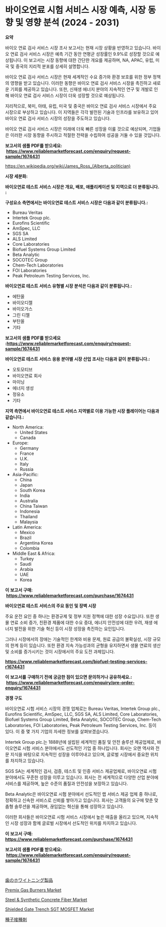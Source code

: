 <p><h1>바이오연료 시험 서비스 시장 예측, 시장 동향 및 영향 분석 (2024 - 2031)</h1></p><p><strong>요약</strong></p>
<p><p>바이오 연료 검사 서비스 시장 조사 보고서는 현재 시장 상황을 반영하고 있습니다. 바이오 연료 검사 서비스 시장은 예측 기간 동안 연평균 성장률인 9.9%로 성장할 것으로 예상됩니다. 이 보고서는 시장 동향에 대한 간단한 개요를 제공하며, NA, APAC, 유럽, 미국 및 중국의 지리적 분포를 상세히 설명합니다.</p><p>바이오 연료 검사 서비스 시장은 현재 세계적인 수요 증가와 환경 보호를 위한 정부 정책의 영향을 받고 있습니다. 이러한 동향은 바이오 연료 검사 서비스 시장을 촉진하고 새로운 기회를 제공하고 있습니다. 또한, 신재생 에너지 분야의 지속적인 연구 및 개발로 인해 바이오 연료 검사 서비스 시장이 더욱 성장할 것으로 예상됩니다.</p><p>지리적으로, 북미, 아태, 유럽, 미국 및 중국은 바이오 연료 검사 서비스 시장에서 주요 시장으로 부상하고 있습니다. 이 지역들은 각각 발전된 기술과 인프라를 보유하고 있어 바이오 연료 검사 서비스 시장의 성장을 주도하고 있습니다.</p><p>바이오 연료 검사 서비스 시장은 미래에 더욱 빠른 성장을 이룰 것으로 예상되며, 기업들은 이러한 시장 동향을 주시하고 적절한 전략을 수립하여 성공을 거둘 수 있을 것입니다.</p></p>
<p><strong>보고서의 샘플 PDF를 받으세요: &nbsp;<a href="https://www.reliablemarketforecast.com/enquiry/request-sample/1674431">https://www.reliablemarketforecast.com/enquiry/request-sample/1674431</a></strong></p>
<p><a href="https://en.wikipedia.org/wiki/James_Ross_(Alberta_politician)">https://en.wikipedia.org/wiki/James_Ross_(Alberta_politician)</a></p>
<p><strong>시장 세분화:</strong></p>
<p><strong> 바이오연료 테스트 서비스 시장은 개요, 배포, 애플리케이션 및 지역으로 더 분류됩니다. :</strong></p>
<p><strong>구성요소 측면에서는 바이오연료 테스트 서비스 시장은 다음과 같이 분류됩니다.:</strong></p>
<p><ul><li>Bureau Veritas</li><li>Intertek Group plc.</li><li>Eurofins Scientific</li><li>AmSpec, LLC</li><li>SGS SA</li><li>ALS Limited</li><li>Core Laboratories</li><li>Biofuel Systems Group Limited</li><li>Beta Analytic</li><li>SOCOTEC Group</li><li>Chem-Tech Laboratories</li><li>FOI Laboratories</li><li>Peak Petroleum Testing Services, Inc.</li></ul></p>
<p><strong> 바이오연료 테스트 서비스 유형별 시장 분석은 다음과 같이 분류됩니다.:</strong></p>
<p><ul><li>에탄올</li><li>바이오디젤</li><li>바이오가스</li><li>그린 디젤</li><li>부탄올</li><li>기타</li></ul></p>
<p><strong>보고서의 샘플 PDF를 받으세요 :<a href="https://www.reliablemarketforecast.com/enquiry/request-sample/1674431">https://www.reliablemarketforecast.com/enquiry/request-sample/1674431</a></strong></p>
<p><strong> 바이오연료 테스트 서비스 응용 분야별 시장 산업 조사는 다음과 같이 분류됩니다.:</strong></p>
<p><ul><li>오토모티브</li><li>바이오연료 회사</li><li>마이닝</li><li>에너지 생성</li><li>정유소</li><li>기타</li></ul></p>
<p><strong>지역 측면에서 바이오연료 테스트 서비스 지역별로 이용 가능한 시장 플레이어는 다음과 같습니다.:</strong></p>
<p><ul>
    <li>
        North America:
        <ul>
            <li>United States</li>
            <li>Canada</li>
        </ul>
    </li>
    <li>
        Europe:
        <ul>
            <li>Germany</li>
            <li>France</li>
            <li>U.K.</li>
            <li>Italy</li>
            <li>Russia</li>
        </ul>
    </li>
    <li>
        Asia-Pacific:
        <ul>
            <li>China</li>
            <li>Japan</li>
            <li>South Korea</li>
            <li>India</li>
            <li>Australia</li>
            <li>China Taiwan</li>
            <li>Indonesia</li>
            <li>Thailand</li>
            <li>Malaysia</li>
        </ul>
    </li>
    <li>
        Latin America:
        <ul>
            <li>Mexico</li>
            <li>Brazil</li>
            <li>Argentina Korea</li>
            <li>Colombia</li>
        </ul>
    </li>
    <li>
        Middle East & Africa:
        <ul>
            <li>Turkey</li>
            <li>Saudi</li>
            <li>Arabia</li>
            <li>UAE</li>
            <li>Korea</li>
        </ul>
    </li>
    </ul></p>
<p><strong>이 보고서 구매: &nbsp;<a href="https://www.reliablemarketforecast.com/purchase/1674431">https://www.reliablemarketforecast.com/purchase/1674431</a></strong></p>
<p><strong>바이오연료 테스트 서비스의 주요 동인 및 장벽 시장</strong></p>
<p><p>주요 운전 요인 중 하나는 환경규제 및 정부 지원 정책에 대한 성장 수요입니다. 또한 생물 연료 소비 증가, 친환경 제품에 대한 수요 증대, 에너지 안전성에 대한 우려, 재생 에너지 발전을 위한 기술 혁신 등이 시장 성장을 촉진하는 요인입니다.</p><p>그러나 시장에서의 장애는 기술적인 한계와 비용 문제, 원료 공급의 불확실성, 시장 규모의 한계 등이 있습니다. 또한 환경 지속 가능성과의 균형을 유지하면서 생물 연료의 생산 및 소비를 증가시키는 것이 시장에서의 주요 도전 과제입니다.</p></p>
<p><strong><a href="https://www.reliablemarketforecast.com/biofuel-testing-services-r1674431">https://www.reliablemarketforecast.com/biofuel-testing-services-r1674431</a></strong></p>
<p><strong>이 보고서를 구매하기 전에 궁금한 점이 있으면 문의하거나 공유하세요.: &nbsp;<a href="https://www.reliablemarketforecast.com/enquiry/pre-order-enquiry/1674431">https://www.reliablemarketforecast.com/enquiry/pre-order-enquiry/1674431</a></strong></p>
<p><strong>경쟁 구도</strong></p>
<p><p>바이오연료 시험 서비스 시장의 경쟁 업체로는 Bureau Veritas, Intertek Group plc., Eurofins Scientific, AmSpec, LLC, SGS SA, ALS Limited, Core Laboratories, Biofuel Systems Group Limited, Beta Analytic, SOCOTEC Group, Chem-Tech Laboratories, FOI Laboratories, Peak Petroleum Testing Services, Inc. 등이 있다. 이 중 몇 가지 기업의 자세한 정보를 살펴보겠습니다.</p><p>Intertek Group plc.는 1888년에 설립된 세계적인 품질 및 안전 솔루션 제공업체로, 바이오연료 시험 서비스 분야에서도 선도적인 기업 중 하나입니다. 회사는 오랜 역사와 전문 지식을 바탕으로 지속적인 성장을 이루어내고 있으며, 글로벌 시장에서 중요한 위치를 차지하고 있습니다.</p><p>SGS SA는 세계적인 검사, 검증, 테스트 및 인증 서비스 제공업체로, 바이오연료 시험 분야에서도 꾸준한 성장을 이루고 있습니다. 회사는 전 세계적으로 다양한 산업 분야에 서비스를 제공하며, 높은 수준의 품질과 안전성을 보장하고 있습니다.</p><p>Beta Analytic은 바이오연료 시험 분야에서 선도적인 랩 서비스 제공 업체 중 하나로, 정확하고 신속한 서비스로 신뢰를 쌓아가고 있습니다. 회사는 고객들의 요구에 맞춘 맞춤형 솔루션을 제공하며, 끊임없는 혁신을 통해 성장하고 있습니다.</p><p>이러한 회사들은 바이오연료 시험 서비스 시장에서 높은 매출을 올리고 있으며, 지속적인 시장 성장과 함께 글로벌 시장에서 선도적인 위치를 차지하고 있습니다.</p></p>
<p><strong>이 보고서 구매: &nbsp; <a href="https://www.reliablemarketforecast.com/purchase/1674431">https://www.reliablemarketforecast.com/purchase/1674431</a></strong></p>
<p><strong>보고서의 샘플 PDF를 받으세요: &nbsp;<a href="https://www.reliablemarketforecast.com/enquiry/request-sample/1674431">https://www.reliablemarketforecast.com/enquiry/request-sample/1674431</a></strong><strong></strong></p>
<p>&nbsp;</p>
<p><p><a href="https://github.com/DanykaKilback/Market-Research-Report-List-2/blob/main/4793487821.md">歯のホワイトニング製品</a></p><p><a href="https://github.com/xphhkedv5/Market-Research-Report-List-1/blob/main/premix-gas-burners-market.md">Premix Gas Burners Market</a></p><p><a href="https://github.com/johnJames655/Market-Research-Report-List-1/blob/main/steel-synthetic-concrete-fiber-market.md">Steel & Synthetic Concrete Fiber Market</a></p><p><a href="https://medium.com/@jeancoleman732/shielded-gate-trench-sgt-mosfet-market-global-market-share-and-ranking-overall-sales-and-demand-80718a034032">Shielded Gate Trench SGT MOSFET Market</a></p><p><a href="https://github.com/RandallRunte2023/Market-Research-Report-List-2/blob/main/3138893820.md">種子接種剤</a></p></p>